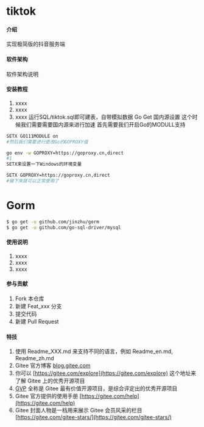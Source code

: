 # tiktok

#### 介绍
实现极简版的抖音服务端

#### 软件架构
软件架构说明


#### 安装教程

1. xxxx
2. xxxx
3. xxxx
    运行SQL/tiktok.sql即可建表，自带模拟数据
Go Get 国内源设置
这个时候我们需要需要国内源来进行加速
首先需要我们开启Go的MODULL支持

```bash
SETX GO111MODULE on
#然后我们需要进行更改Go的GOPROXY值

go env -w GOPROXY=https://goproxy.cn,direct
#1
SETX来设置一下Windows的环境变量

SETX GOPROXY=https://goproxy.cn,direct
#接下来就可以正常使用了
```

# Gorm
```bash
$ go get -u github.com/jinzhu/gorm
$ go get -u github.com/go-sql-driver/mysql
```


#### 使用说明

1.  xxxx
2.  xxxx
3.  xxxx

#### 参与贡献

1.  Fork 本仓库
2.  新建 Feat_xxx 分支
3.  提交代码
4.  新建 Pull Request


#### 特技

1.  使用 Readme\_XXX.md 来支持不同的语言，例如 Readme\_en.md, Readme\_zh.md
2.  Gitee 官方博客 [blog.gitee.com](https://blog.gitee.com)
3.  你可以 [https://gitee.com/explore](https://gitee.com/explore) 这个地址来了解 Gitee 上的优秀开源项目
4.  [GVP](https://gitee.com/gvp) 全称是 Gitee 最有价值开源项目，是综合评定出的优秀开源项目
5.  Gitee 官方提供的使用手册 [https://gitee.com/help](https://gitee.com/help)
6.  Gitee 封面人物是一档用来展示 Gitee 会员风采的栏目 [https://gitee.com/gitee-stars/](https://gitee.com/gitee-stars/)
